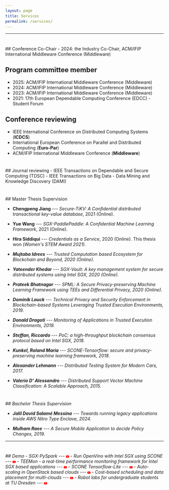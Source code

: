 ```yaml
---
layout: page
title: Services
permalink: /services/
---
```

<!-- -----
<hr style="height:10pt; visibility:hidden;" />
## Talks

- **FLINK FORWARD, Berlin, Germany, Sept 2017** <br>
_StreamApprox: Approximate Computing for Stream Analytics using Apache Flink_

- **USENIX ATC'17, Santa Clara, CA, USA, July 2017** <br>
_PrivApprox: Privacy-Preserving Stream Analytics_

- **IEEE CLOUD'15, New York, USA, July 2015** <br>
_UniCrawl: A Practical Geographically Distributed Web Crawlers_

- **IEEE CLOUD'15, New York, USA, July 2015** <br>
_Scalable Network Traffic Analytics Using Distributed Support Vector Machines_

- **IEEE FICLOUD'14, Barcelona, Spain, Aug 2014** <br>
_DoLen: User-side multi-cloud application monitoring_

- **IEEE UCC'13, Dresden, Germany, Dec 2013** <br>
_Scalable and Real-Time Deep Packet Inspection_

- **ACM SoICT'11, Hanoi, Vietnam, Oct 2011** <br>
_Traffic Dispersion Graph Based Anomaly Detection_ -->

-----
<hr style="height:8pt; visibility:hidden;" />
## Conference Co-Chair
- 2024: the Industry Co-Chair, ACM/IFIP International Middleware Conference (Middleware)

## Program committee member
- 2025: ACM/IFIP International Middleware Conference (Middleware)
- 2024: ACM/IFIP International Middleware Conference (Middleware)
- 2023: ACM/IFIP International Middleware Conference (Middleware) 
- 2021: 17th European Dependable Computing Conference (EDCC) - Student Forum

## Conference reviewing
- IEEE International Conference on Distributed Computing Systems (**ICDCS**) 
- International European Conference on Parallel and Distributed Computing (**Euro-Par**)
- ACM/IFIP International Middleware Conference (**Middleware**)

<hr style="height:8pt; visibility:hidden;" />
## Journal reviewing
- IEEE Transactions on Dependable and Secure Computing (TDSC)
- IEEE Transactions on Big Data
- Data Mining and Knowledge Discovery (DAMI)

<hr style="height:8pt; visibility:hidden;" />
## Master Thesis Supervision

- **Chengpeng Jiang** --- _Secure-TiKV: A Confidential distributed transactional key-value database_, 2021 (Online).

- **Yue Wang** --- _SGX-PaddlePaddle:  A Confidential Machine Learning Framework_, 2021 (Online). 

- **Hira Siddiqui** --- _Credentials as a Service_, 2020 (Online). This thesis won (<em><a class="tosu">Women's STEM Award 2021</a>).

- **Mujtaba Idrees** --- _Trusted Computation based Ecosystem for Blockchain and Beyond_, 2020 (Online).

- **Yateender Khedar** --- _SGX-Vault: A key management system for secure distributed systems using Intel SGX_, 2020 (Online).

- **Prateek Bhatnagar** --- _SPML: A Secure Privacy-preserving Machine Learning Framework using TEEs and Differential Privacy_, 2020 (Online).

- **Dominik Lauck** --- _Technical Privacy and Security Enforcement in Blockchain-based Systems Leveraging Trusted Execution Environments_, 2019.

- **Donald Dragoti** --- _Monitoring of Applications in Trusted Execution Environments_, 2019.

- **Steffan, Riccardo** --- _PoC: a high-throughput blockchain consensus protocol based on Intel SGX_, 2018.

- **Kunkel, Roland Maria** --- _SCONE-Tensorflow: secure and privacy-preserving machine learning framework_, 2018.

- **Alexander Lehmann** --- _Distributed Testing System for Modern Cars_, 2017.

- **Valerio D' Alessandro** --- _Distributed Support Vector Machine Classification: A Scalable Approach_, 2015.

<hr style="height:8pt; visibility:hidden;" />
## Bachelor Thesis Supervision

- **Jalil David Salamé Messina**  --- _Towards running legacy applications inside AWS Nitro Type Enclave_, 2024.

- **Mulham Raee** --- _A Secure Mobile Application to decide Policy Changes_, 2019.

-----
<hr style="height:8pt; visibility:hidden;" />
## Demo
- SGX-PySpark --- <a href="https://www.youtube.com/watch?v=yI3iEFWUWbU"><img class="t0" width="2%" src="/images/youtube-icon.png" alt="youtube"></a>
- Run OpenVino with Intel SGX using SCONE --- <a href="https://www.youtube.com/watch?v=g4Cid-4ItJY"><img class="t0" width="2%" src="/images/youtube-icon.png" alt="youtube"></a>
- TEEMon - a real-time performance monitoring framework for Intel SGX based applications --- <a href="https://www.youtube.com/watch?v=_oVp15RCL7U"><img class="t0" width="2%" src="/images/youtube-icon.png" alt="youtube"></a>
- SCONE Tensorflow-Lite --- <a href="https://www.youtube.com/watch?v=mKgwUMIT8tM"><img class="t0" width="2%" src="/images/youtube-icon.png" alt="youtube"></a>
- Auto-scaling in OpenStack based clouds --- <a href="https://tinyurl.com/posr2eh"><img class="t0" width="2%" src="/images/youtube-icon.png" alt="youtube"></a>  
- Cost-based scheduling and data placement for multi-clouds --- <a href="https://www.youtube.com/watch?v=jY2kPvcq8II"><img class="t0" width="2%" src="/images/youtube-icon.png" alt="youtube"></a>
- Robot labs for undergraduate students at TU Dresden --- <a href="https://tinyurl.com/y7cglrhb"><img class="t0" width="2%" src="/images/youtube-icon.png" alt="youtube"></a>
